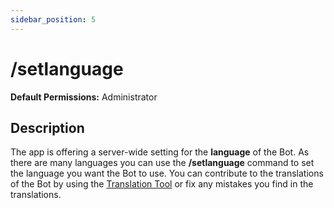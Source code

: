 ```yaml
---
sidebar_position: 5
---
```


# /setlanguage
**Default Permissions:** Administrator
## Description
The app is offering a server-wide setting for the **language** of the Bot. As there are many languages you can use the **/setlanguage** command to set the language you want the Bot to use. You can contribute to the translations of the Bot by using the [Translation Tool](https://ezsys.link/translate) or fix any mistakes you find in the translations.
